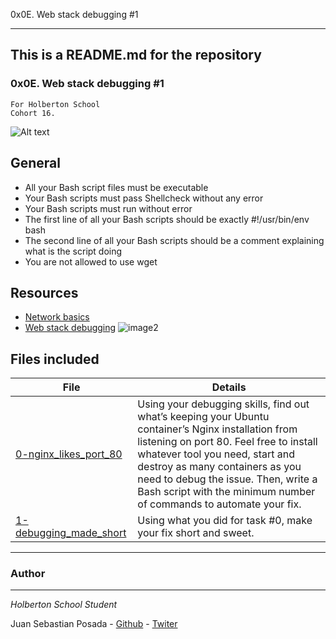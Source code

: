 0x0E. Web stack debugging #1
***

## This is a README.md for the repository
### 0x0E. Web stack debugging #1
```
For Holberton School
Cohort 16.
```

![Alt text](https://s3.amazonaws.com/intranet-projects-files/holbertonschool-sysadmin_devops/271/B4eeypV.jpg)

## General
* All your Bash script files must be executable
* Your Bash scripts must pass Shellcheck without any error
* Your Bash scripts must run without error
* The first line of all your Bash scripts should be exactly #!/usr/bin/env bash
* The second line of all your Bash scripts should be a comment explaining what is the script doing
* You are not allowed to use wget

## Resources
* [Network basics](https://intranet.hbtn.io/concepts/33)
* [Web stack debugging](https://intranet.hbtn.io/concepts/68)
![image2](https://holbertonintranet.s3.amazonaws.com/uploads/medias/2020/9/45dffb0b1da8dc2ce47e340d7f88b05652c0f486.png?X-Amz-Algorithm=AWS4-HMAC-SHA256&X-Amz-Credential=AKIARDDGGGOU5BHMTQX4%2F20220425%2Fus-east-1%2Fs3%2Faws4_request&X-Amz-Date=20220425T152845Z&X-Amz-Expires=86400&X-Amz-SignedHeaders=host&X-Amz-Signature=ce027ab975d49becd77ac954e1ee7cee109ab5857054d4334c7046bdeea4af27)

## Files included

| File                 | Details                                    |
|--------------------- | ------------------------------------------ |
| [0-nginx_likes_port_80]() |	Using your debugging skills, find out what’s keeping your Ubuntu container’s Nginx installation from listening on port 80. Feel free to install whatever tool you need, start and destroy as many containers as you need to debug the issue. Then, write a Bash script with the minimum number of commands to automate your fix.       |
| [1-debugging_made_short]() | Using what you did for task #0, make your fix short and sweet.	       |

***

### Author
***
*Holberton School Student*

Juan Sebastian Posada  - [Github](https://github.com/Juansepo13) - [Twiter](https://twitter.com/@JuanSeb35904130)